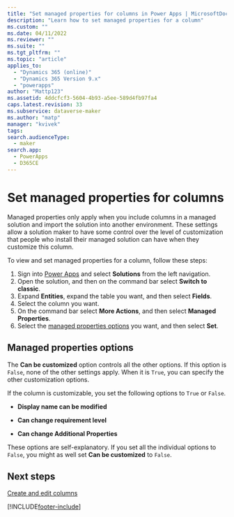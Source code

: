 ```yaml
---
title: "Set managed properties for columns in Power Apps | MicrosoftDocs"
description: "Learn how to set managed properties for a column"
ms.custom: ""
ms.date: 04/11/2022
ms.reviewer: ""
ms.suite: ""
ms.tgt_pltfrm: ""
ms.topic: "article"
applies_to: 
  - "Dynamics 365 (online)"
  - "Dynamics 365 Version 9.x"
  - "powerapps"
author: "Mattp123"
ms.assetid: 4ddcfcf3-5604-4b93-a5ee-589d4fb97fa4
caps.latest.revision: 33
ms.subservice: dataverse-maker
ms.author: "matp"
manager: "kvivek"
tags: 
search.audienceType: 
  - maker
search.app: 
  - PowerApps
  - D365CE
---
```

# Set managed properties for columns

Managed properties only apply when you include columns in a managed solution and import the solution into another environment. These settings allow a solution maker to have some control over the level of customization that people who install their managed solution can have when they customize this column.

To view and set managed properties for a column, follow these steps:

1. Sign into [Power Apps](https://make.powerapps.com/?utm_source=padocs&utm_medium=linkinadoc&utm_campaign=referralsfromdoc) and select **Solutions** from the left navigation.
1. Open the solution, and then on the command bar select **Switch to classic**.
1. Expand **Entities**, expand the table you want, and then select **Fields**.
1. Select the column you want.
1. On the command bar select **More Actions**, and then select **Managed Properties**.  
1. Select the [managed properties options](#managed-properties-options) you want, and then select **Set**.

## Managed properties options

The **Can be customized** option controls all the other options. If this option is `False`, none of the other settings apply. When it is `True`, you can specify the other customization options.  
  
 If the column is customizable, you set the following options to `True` or `False`.  
  
- **Display name can be modified**  
  
- **Can change requirement level**  
  
- **Can change Additional Properties**  
  
These options are self-explanatory. If you set all the individual options to `False`, you might as well set **Can be customized** to `False`.  

## Next steps

[Create and edit columns](create-edit-fields.md)

[!INCLUDE[footer-include](../../includes/footer-banner.md)]